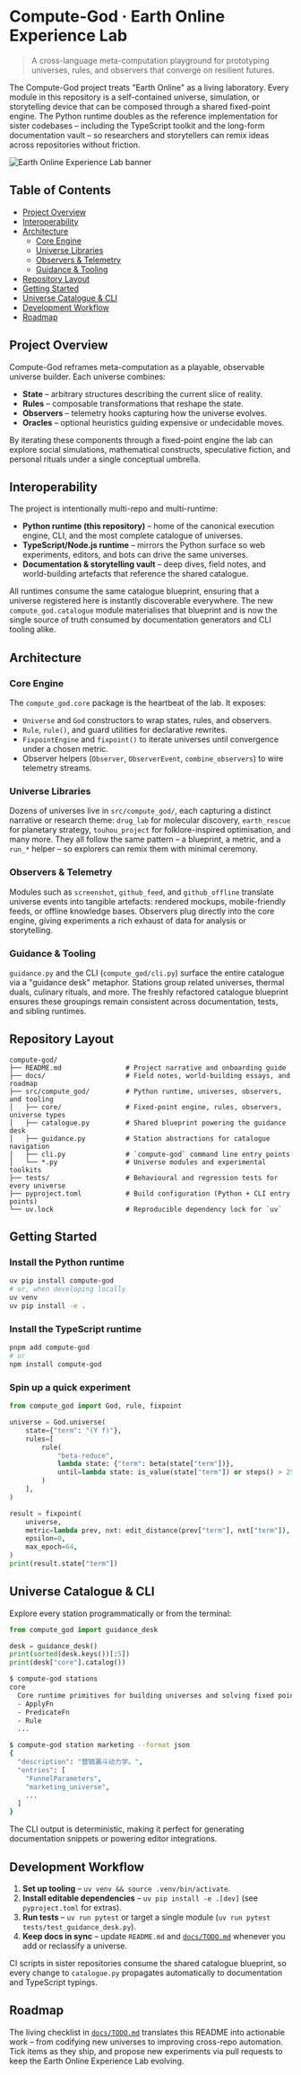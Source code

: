 # Compute-God · Earth Online Experience Lab

> A cross-language meta-computation playground for prototyping universes, rules, and observers that converge on resilient futures.

The Compute-God project treats "Earth Online" as a living laboratory.  Every module in this repository is a self-contained universe, simulation, or storytelling device that can be composed through a shared fixed-point engine.  The Python runtime doubles as the reference implementation for sister codebases – including the TypeScript toolkit and the long-form documentation vault – so researchers and storytellers can remix ideas across repositories without friction.

![Earth Online Experience Lab banner](https://dummyimage.com/1200x320/001b2a/7df9ff.png&text=Earth+Online+Experience+Lab)

## Table of Contents
- [Project Overview](#project-overview)
- [Interoperability](#interoperability)
- [Architecture](#architecture)
  - [Core Engine](#core-engine)
  - [Universe Libraries](#universe-libraries)
  - [Observers & Telemetry](#observers--telemetry)
  - [Guidance & Tooling](#guidance--tooling)
- [Repository Layout](#repository-layout)
- [Getting Started](#getting-started)
- [Universe Catalogue & CLI](#universe-catalogue--cli)
- [Development Workflow](#development-workflow)
- [Roadmap](#roadmap)

## Project Overview
Compute-God reframes meta-computation as a playable, observable universe builder.  Each universe combines:

* **State** – arbitrary structures describing the current slice of reality.
* **Rules** – composable transformations that reshape the state.
* **Observers** – telemetry hooks capturing how the universe evolves.
* **Oracles** – optional heuristics guiding expensive or undecidable moves.

By iterating these components through a fixed-point engine the lab can explore social simulations, mathematical constructs, speculative fiction, and personal rituals under a single conceptual umbrella.

## Interoperability
The project is intentionally multi-repo and multi-runtime:

* **Python runtime (this repository)** – home of the canonical execution engine, CLI, and the most complete catalogue of universes.
* **TypeScript/Node.js runtime** – mirrors the Python surface so web experiments, editors, and bots can drive the same universes.
* **Documentation & storytelling vault** – deep dives, field notes, and world-building artefacts that reference the shared catalogue.

All runtimes consume the same catalogue blueprint, ensuring that a universe registered here is instantly discoverable everywhere.  The new `compute_god.catalogue` module materialises that blueprint and is now the single source of truth consumed by documentation generators and CLI tooling alike.

## Architecture
### Core Engine
The `compute_god.core` package is the heartbeat of the lab.  It exposes:

* `Universe` and `God` constructors to wrap states, rules, and observers.
* `Rule`, `rule()`, and guard utilities for declarative rewrites.
* `FixpointEngine` and `fixpoint()` to iterate universes until convergence under a chosen metric.
* Observer helpers (`Observer`, `ObserverEvent`, `combine_observers`) to wire telemetry streams.

### Universe Libraries
Dozens of universes live in `src/compute_god/`, each capturing a distinct narrative or research theme: `drug_lab` for molecular discovery, `earth_rescue` for planetary strategy, `touhou_project` for folklore-inspired optimisation, and many more.  They all follow the same pattern – a blueprint, a metric, and a `run_*` helper – so explorers can remix them with minimal ceremony.

### Observers & Telemetry
Modules such as `screenshot`, `github_feed`, and `github_offline` translate universe events into tangible artefacts: rendered mockups, mobile-friendly feeds, or offline knowledge bases.  Observers plug directly into the core engine, giving experiments a rich exhaust of data for analysis or storytelling.

### Guidance & Tooling
`guidance.py` and the CLI (`compute_god/cli.py`) surface the entire catalogue via a "guidance desk" metaphor.  Stations group related universes, thermal duals, culinary rituals, and more.  The freshly refactored catalogue blueprint ensures these groupings remain consistent across documentation, tests, and sibling runtimes.

## Repository Layout
```
compute-god/
├── README.md                # Project narrative and onboarding guide
├── docs/                    # Field notes, world-building essays, and roadmap
├── src/compute_god/         # Python runtime, universes, observers, and tooling
│   ├── core/                # Fixed-point engine, rules, observers, universe types
│   ├── catalogue.py         # Shared blueprint powering the guidance desk
│   ├── guidance.py          # Station abstractions for catalogue navigation
│   ├── cli.py               # `compute-god` command line entry points
│   └── *.py                 # Universe modules and experimental toolkits
├── tests/                   # Behavioural and regression tests for every universe
├── pyproject.toml           # Build configuration (Python + CLI entry points)
└── uv.lock                  # Reproducible dependency lock for `uv`
```

## Getting Started
### Install the Python runtime
```bash
uv pip install compute-god
# or, when developing locally
uv venv
uv pip install -e .
```

### Install the TypeScript runtime
```bash
pnpm add compute-god
# or
npm install compute-god
```

### Spin up a quick experiment
```python
from compute_god import God, rule, fixpoint

universe = God.universe(
    state={"term": "(Y f)"},
    rules=[
        rule(
            "beta-reduce",
            lambda state: {"term": beta(state["term"])},
            until=lambda state: is_value(state["term"]) or steps() > 256,
        )
    ],
)

result = fixpoint(
    universe,
    metric=lambda prev, nxt: edit_distance(prev["term"], nxt["term"]),
    epsilon=0,
    max_epoch=64,
)
print(result.state["term"])
```

## Universe Catalogue & CLI
Explore every station programmatically or from the terminal:

```python
from compute_god import guidance_desk

desk = guidance_desk()
print(sorted(desk.keys())[:5])
print(desk["core"].catalog())
```

```bash
$ compute-god stations
core
  Core runtime primitives for building universes and solving fixed points.
  - ApplyFn
  - PredicateFn
  - Rule
  ...

$ compute-god station marketing --format json
{
  "description": "营销漏斗动力学。",
  "entries": [
    "FunnelParameters",
    "marketing_universe",
    ...
  ]
}
```

The CLI output is deterministic, making it perfect for generating documentation snippets or powering editor integrations.

## Development Workflow
1. **Set up tooling** – `uv venv && source .venv/bin/activate`.
2. **Install editable dependencies** – `uv pip install -e .[dev]` (see `pyproject.toml` for extras).
3. **Run tests** – `uv run pytest` or target a single module (`uv run pytest tests/test_guidance_desk.py`).
4. **Keep docs in sync** – update `README.md` and [`docs/TODO.md`](docs/TODO.md) whenever you add or reclassify a universe.

CI scripts in sister repositories consume the shared catalogue blueprint, so every change to `catalogue.py` propagates automatically to documentation and TypeScript typings.

## Roadmap
The living checklist in [`docs/TODO.md`](docs/TODO.md) translates this README into actionable work – from codifying new universes to improving cross-repo automation.  Tick items as they ship, and propose new experiments via pull requests to keep the Earth Online Experience Lab evolving.
